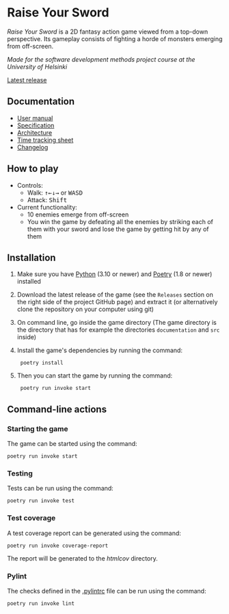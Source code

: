 # Raise Your Sword

*Raise Your Sword* is a 2D fantasy action game viewed from a top-down perspective. Its gameplay consists of fighting a horde of monsters emerging from off-screen.

*Made for the software development methods project course at the University of Helsinki*

[Latest release](https://github.com/VSirvio/RaiseYourSword/releases/latest)

## Documentation

- [User manual](https://github.com/VSirvio/RaiseYourSword/tree/main/documentation/user_manual.md)
- [Specification](https://github.com/VSirvio/RaiseYourSword/tree/main/documentation/specification.md)
- [Architecture](https://github.com/VSirvio/RaiseYourSword/tree/main/documentation/architecture.md)
- [Time tracking sheet](https://github.com/VSirvio/RaiseYourSword/tree/main/documentation/timetracking.md)
- [Changelog](https://github.com/VSirvio/RaiseYourSword/tree/main/documentation/changelog.md)

## How to play

- Controls:
  - Walk: <kbd>↑</kbd><kbd>←</kbd><kbd>↓</kbd><kbd>→</kbd> or <kbd>W</kbd><kbd>A</kbd><kbd>S</kbd><kbd>D</kbd>
  - Attack: <kbd>Shift</kbd>
- Current functionality:
  - 10 enemies emerge from off-screen
  - You win the game by defeating all the enemies by striking each of them with your sword and lose the game by getting hit by any of them

## Installation

1. Make sure you have [Python](https://www.python.org/downloads) (3.10 or newer) and [Poetry](https://python-poetry.org/docs/#installation) (1.8 or newer) installed
2. Download the latest release of the game (see the `Releases` section on the right side of the project GitHub page) and extract it (or alternatively clone the repository on your computer using git)
3. On command line, go inside the game directory (The game directory is the directory that has for example the directories `documentation` and `src` inside)
4. Install the game's dependencies by running the command:

        poetry install

5. Then you can start the game by running the command:

        poetry run invoke start

## Command-line actions

### Starting the game

The game can be started using the command:

```
poetry run invoke start
```

### Testing

Tests can be run using the command:

```
poetry run invoke test
```

### Test coverage

A test coverage report can be generated using the command:

```
poetry run invoke coverage-report
```

The report will be generated to the *htmlcov* directory.

### Pylint

The checks defined in the [.pylintrc](https://github.com/VSirvio/RaiseYourSword/blob/main/.pylintrc) file can be run using the command:

```
poetry run invoke lint
```
